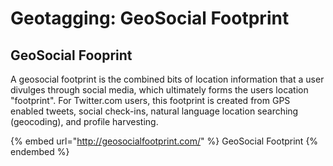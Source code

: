 # Geotagging: GeoSocial Footprint

## GeoSocial Fooprint

A geosocial footprint is the combined bits of location information that a user divulges through social media, which ultimately forms the users location "footprint". For Twitter.com users, this footprint is created from GPS enabled tweets, social check-ins, natural language location searching (geocoding), and profile harvesting.

{% embed url="http://geosocialfootprint.com/" %}
GeoSocial Footprint
{% endembed %}

